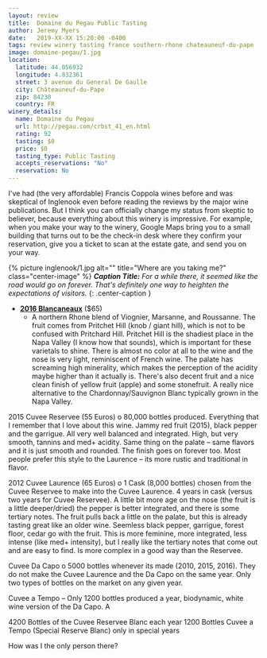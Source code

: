 ```yaml
---
layout: review
title:  Domaine du Pegau Public Tasting
author: Jeremy Myers
date:   2019-XX-XX 15:20:00 -0400
tags: review winery tasting france southern-rhone chateauneuf-du-pape
image: domaine-pegau/1.jpg
location:
  latitude: 44.056932
  longitude: 4.832361 
  street: 3 avenue du General De Gaulle
  city: Châteauneuf-du-Pape
  zip: 84230
  country: FR
winery_details:
  name: Domaine du Pegau
  url: http://pegau.com/crbst_41_en.html
  rating: 92
  tasting: $0
  price: $0
  tasting_type: Public Tasting
  accepts_reservations: "No"
  reservation: No
---
```

I've had (the very affordable) Francis Coppola wines before and was skeptical of Inglenook even before reading the reviews by the major wine publications.  But I think you can officially change my status from skeptic to believer, because everything about this winery is impressive.  For example, when you make your way to the winery, Google Maps bring you to a small building that turns out to be the check-in desk where they confirm your reservation, give you a ticket to scan at the estate gate, and send you on your way.

{% picture inglenook/1.jpg alt="" title="Where are you taking me?" class="center-image" %}
***Caption Title:*** *For a while there, it seemed like the road would go on forever.  That's definitely one way to heighten the expectations of visitors.*
{: .center-caption }

* [**2016 Blancaneaux**](https://www.inglenook.com/Purchase/Details/BL16) ($65)
  * A northern Rhone blend of Viognier, Marsanne, and Roussanne.  The fruit comes from Pritchet Hill (knob / giant hill), which is not to be confused with Pritchard Hill.  Pritchet Hill is the shadiest place in the Napa Valley (I know how that sounds), which is important for these varietals to shine.  There is almost no color at all to the wine and the nose is very light, reminiscent of French wine.  The palate has screaming high minerality, which makes the perception of the acidity maybe higher than it actually is.  There's also decent fruit and a nice clean finish of yellow fruit (apple) and some stonefruit.  A really nice alternative to the Chardonnay/Sauvignon Blanc typically grown in the Napa Valley.

2015 Cuvee Reservee (55 Euros)
o	80,000 bottles produced.  Everything that I remember that I love about this wine.  Jammy red fruit (2015), black pepper and the garrigue.  All very well balanced and integrated.  High, but very smooth, tannins and med+ acidity.  Same thing on the palate – same flavors and it is just smooth and rounded.  The finish goes on forever too.  Most people prefer this style to the Laurence – its more rustic and traditional in flavor.

2012 Cuvee Laurence (65 Euros)
o	1 Cask (8,000 bottles) chosen from the Cuvee Reservee to make into the Cuvee Laurence.  4 years in cask (versus two years for Cuvee Reservee).  A little bit more age on the nose (the fruit is a little deeper/dried) the pepper is better integrated, and there is some tertiary notes.  The fruit pulls back a little on the palate, but this is already tasting great like an older wine.  Seemless black pepper, garrigue, forest floor, cedar go with the fruit.  This is more feminine, more integrated, less intense (like med+ intensity), but I really like the tertiary notes that come out and are easy to find.  Is more complex in a good way than the Reservee.  

Cuvee Da Capo
o	5000 bottles whenever its made (2010, 2015, 2016).  They do not make the Cuvee Laurence and the Da Capo on the same year.  Only two types of bottles on the market on any given year.  

Cuvee a Tempo – Only 1200 bottles produced a year, biodynamic, white wine version of the Da Capo.  A 

4200 Bottles of the Cuvee Reservee Blanc each year
1200 Bottles Cuvee a Tempo (Special Reserve Blanc) only in special years

How was I the only person there?
